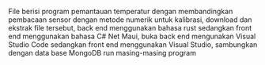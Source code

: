 File berisi program pemantauan temperatur dengan membandingkan pembacaan sensor dengan metode numerik untuk kalibrasi, 
download dan ekstrak file tersebut,
back end menggunakan bahasa rust sedangkan front end menggunakan bahasa C# Net Maui, 
buka back end mengunakan Visual Studio Code sedangkan front end menggunakan Visual Studio,
sambungkan dengan data base MongoDB
run masing-masing program 
